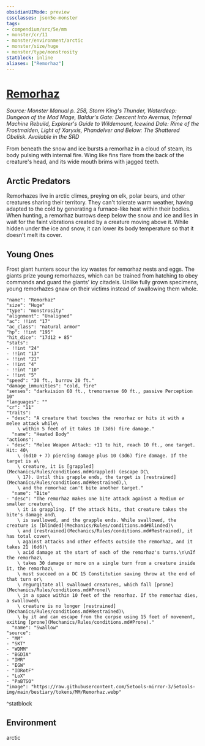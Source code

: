 ```yaml
---
obsidianUIMode: preview
cssclasses: json5e-monster
tags:
- compendium/src/5e/mm
- monster/cr/11
- monster/environment/arctic
- monster/size/huge
- monster/type/monstrosity
statblock: inline
aliases: ["Remorhaz"]
---
```

# [Remorhaz](Mechanics\bestiary\monstrosity/remorhaz.md)
*Source: Monster Manual p. 258, Storm King's Thunder, Waterdeep: Dungeon of the Mad Mage, Baldur's Gate: Descent Into Avernus, Infernal Machine Rebuild, Explorer's Guide to Wildemount, Icewind Dale: Rime of the Frostmaiden, Light of Xaryxis, Phandelver and Below: The Shattered Obelisk. Available in the <span title='Systems Reference Document (5.1)'>SRD</span>*  

From beneath the snow and ice bursts a remorhaz in a cloud of steam, its body pulsing with internal fire. Wing like fins flare from the back of the creature's head, and its wide mouth brims with jagged teeth.

## Arctic Predators

Remorhazes live in arctic climes, preying on elk, polar bears, and other creatures sharing their territory. They can't tolerate warm weather, having adapted to the cold by generating a furnace-like heat within their bodies. When hunting, a remorhaz burrows deep below the snow and ice and lies in wait for the faint vibrations created by a creature moving above it. While hidden under the ice and snow, it can lower its body temperature so that it doesn't melt its cover.

## Young Ones

Frost giant hunters scour the icy wastes for remorhaz nests and eggs. The giants prize young remorhazes, which can be trained from hatching to obey commands and guard the giants' icy citadels. Unlike fully grown specimens, young remorhazes gnaw on their victims instead of swallowing them whole.

```statblock
"name": "Remorhaz"
"size": "Huge"
"type": "monstrosity"
"alignment": "Unaligned"
"ac": !!int "17"
"ac_class": "natural armor"
"hp": !!int "195"
"hit_dice": "17d12 + 85"
"stats":
- !!int "24"
- !!int "13"
- !!int "21"
- !!int "4"
- !!int "10"
- !!int "5"
"speed": "30 ft., burrow 20 ft."
"damage_immunities": "cold, fire"
"senses": "darkvision 60 ft., tremorsense 60 ft., passive Perception 10"
"languages": ""
"cr": "11"
"traits":
- "desc": "A creature that touches the remorhaz or hits it with a melee attack while\
    \ within 5 feet of it takes 10 (3d6) fire damage."
  "name": "Heated Body"
"actions":
- "desc": "Melee Weapon Attack: +11 to hit, reach 10 ft., one target. Hit: 40\
    \ (6d10 + 7) piercing damage plus 10 (3d6) fire damage. If the target is a\
    \ creature, it is [grappled](Mechanics/Rules/conditions.md#Grappled) (escape DC\
    \ 17). Until this grapple ends, the target is [restrained](Mechanics/Rules/conditions.md#Restrained),\
    \ and the remorhaz can't bite another target."
  "name": "Bite"
- "desc": "The remorhaz makes one bite attack against a Medium or smaller creature\
    \ it is grappling. If the attack hits, that creature takes the bite's damage and\
    \ is swallowed, and the grapple ends. While swallowed, the creature is [blinded](Mechanics/Rules/conditions.md#Blinded)\
    \ and [restrained](Mechanics/Rules/conditions.md#Restrained), it has total cover\
    \ against attacks and other effects outside the remorhaz, and it takes 21 (6d6)\
    \ acid damage at the start of each of the remorhaz's turns.\n\nIf the remorhaz\
    \ takes 30 damage or more on a single turn from a creature inside it, the remorhaz\
    \ must succeed on a DC 15 Constitution saving throw at the end of that turn or\
    \ regurgitate all swallowed creatures, which fall [prone](Mechanics/Rules/conditions.md#Prone)\
    \ in a space within 10 feet of the remorhaz. If the remorhaz dies, a swallowed\
    \ creature is no longer [restrained](Mechanics/Rules/conditions.md#Restrained)\
    \ by it and can escape from the corpse using 15 feet of movement, exiting [prone](Mechanics/Rules/conditions.md#Prone)."
  "name": "Swallow"
"source":
- "MM"
- "SKT"
- "WDMM"
- "BGDIA"
- "IMR"
- "EGW"
- "IDRotF"
- "LoX"
- "PaBTSO"
"image": "https://raw.githubusercontent.com/5etools-mirror-3/5etools-img/main/bestiary/tokens/MM/Remorhaz.webp"
```
^statblock

## Environment

arctic